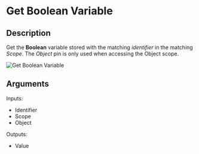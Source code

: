 # Get Boolean Variable

## Description

Get the **Boolean** variable stored with the matching _identifier_ in the matching _Scope_. The _Object_ pin is only used when accessing the Object scope.

![Get Boolean Variable](../../.gitbook\assets\images\scripting\variables-advanced\get-boolean-variable.png)

## Arguments

Inputs:

* Identifier
* Scope
* Object

Outputs:

* Value
